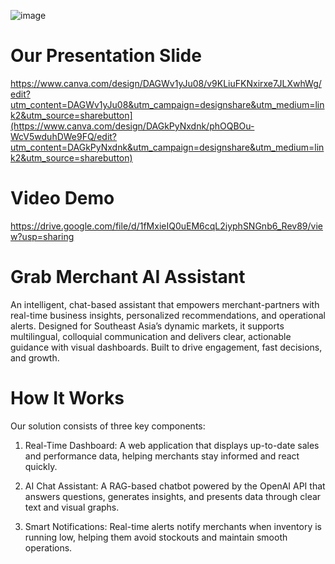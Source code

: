 ![image](https://github.com/user-attachments/assets/ff6cd1ec-d8e3-44ad-b8d8-283296745f07)

# Our Presentation Slide
https://www.canva.com/design/DAGWv1yJu08/v9KLiuFKNxirxe7JLXwhWg/edit?utm_content=DAGWv1yJu08&utm_campaign=designshare&utm_medium=link2&utm_source=sharebutton](https://www.canva.com/design/DAGkPyNxdnk/phOQBOu-WcV5wduhDWe9FQ/edit?utm_content=DAGkPyNxdnk&utm_campaign=designshare&utm_medium=link2&utm_source=sharebutton)

# Video Demo
https://drive.google.com/file/d/1fMxieIQ0uEM6cqL2iyphSNGnb6_Rev89/view?usp=sharing

# Grab Merchant AI Assistant
An intelligent, chat-based assistant that empowers merchant-partners with real-time business insights, personalized recommendations, and operational alerts. Designed for Southeast Asia’s dynamic markets, it supports multilingual, colloquial communication and delivers clear, actionable guidance with visual dashboards. Built to drive engagement, fast decisions, and growth.

# How It Works
Our solution consists of three key components:

1. Real-Time Dashboard: A web application that displays up-to-date sales and performance data, helping merchants stay informed and react quickly.

2. AI Chat Assistant: A RAG-based chatbot powered by the OpenAI API that answers questions, generates insights, and presents data through clear text and visual graphs.

3. Smart Notifications: Real-time alerts notify merchants when inventory is running low, helping them avoid stockouts and maintain smooth operations.
